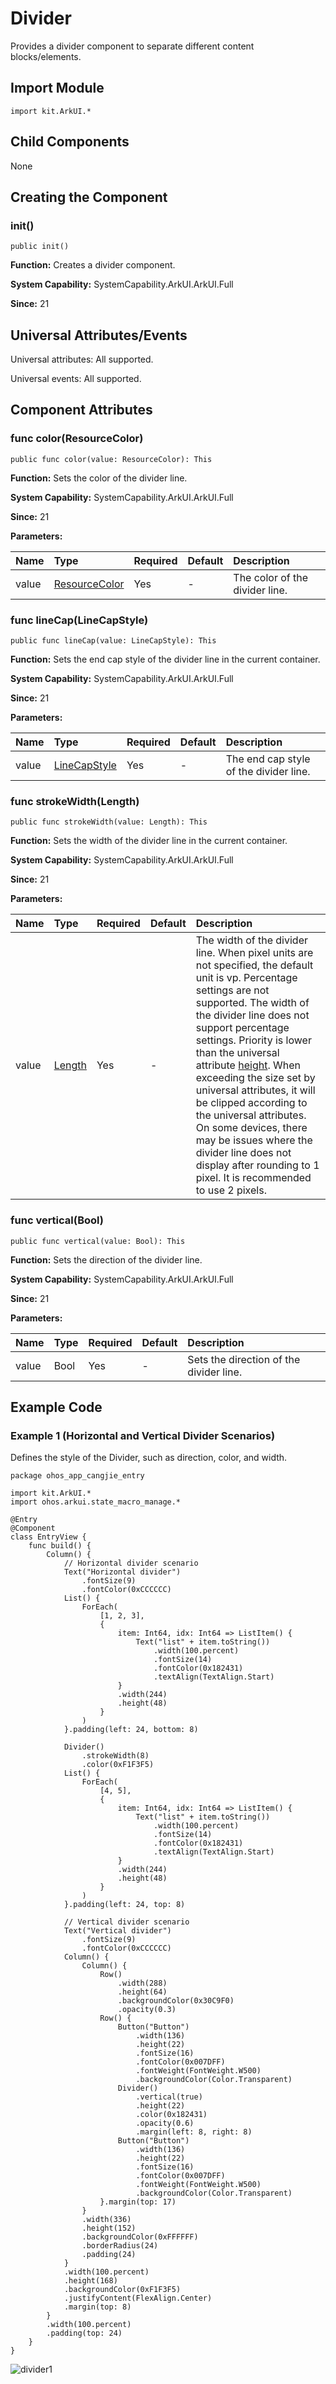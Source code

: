 # Divider

Provides a divider component to separate different content blocks/elements.

## Import Module

```cangjie
import kit.ArkUI.*
```

## Child Components

None

## Creating the Component

### init()

```cangjie
public init()
```

**Function:** Creates a divider component.

**System Capability:** SystemCapability.ArkUI.ArkUI.Full

**Since:** 21

## Universal Attributes/Events

Universal attributes: All supported.

Universal events: All supported.

## Component Attributes

### func color(ResourceColor)

```cangjie
public func color(value: ResourceColor): This
```

**Function:** Sets the color of the divider line.

**System Capability:** SystemCapability.ArkUI.ArkUI.Full

**Since:** 21

**Parameters:**

| Name   | Type                                       | Required | Default | Description     |
|:----- |:---------------------------------------- |:--- |:--- |:------ |
| value | [ResourceColor](../apis/BasicServicesKit/cj-apis-base.md#interface-resourcecolor) | Yes   | -   | The color of the divider line. |

### func lineCap(LineCapStyle)

```cangjie
public func lineCap(value: LineCapStyle): This
```

**Function:** Sets the end cap style of the divider line in the current container.

**System Capability:** SystemCapability.ArkUI.ArkUI.Full

**Since:** 21

**Parameters:**

| Name   | Type                                                                   | Required | Default | Description         |
|:----- |:-------------------------------------------------------------------- |:--- |:--- |:---------- |
| value | [LineCapStyle](./cj-common-types.md#enum-linecapstyle) | Yes   | -   | The end cap style of the divider line. |

### func strokeWidth(Length)

```cangjie
public func strokeWidth(value: Length): This
```

**Function:** Sets the width of the divider line in the current container.

**System Capability:** SystemCapability.ArkUI.ArkUI.Full

**Since:** 21

**Parameters:**

| Name   | Type       | Required | Default | Description                                                                                                                                       |
|:----- |:-------- |:--- |:--- |:---------------------------------------------------------------------------------------------------------------------------------------- |
| value | [Length](../apis/BasicServicesKit/cj-apis-base.md#interface-length) | Yes   | -   | The width of the divider line. When pixel units are not specified, the default unit is vp. Percentage settings are not supported. The width of the divider line does not support percentage settings. Priority is lower than the universal attribute [height](./cj-universal-attribute-size.md#func-heightlength). When exceeding the size set by universal attributes, it will be clipped according to the universal attributes. On some devices, there may be issues where the divider line does not display after rounding to 1 pixel. It is recommended to use 2 pixels. |

### func vertical(Bool)

```cangjie
public func vertical(value: Bool): This
```

**Function:** Sets the direction of the divider line.

**System Capability:** SystemCapability.ArkUI.ArkUI.Full

**Since:** 21

**Parameters:**

| Name   | Type   | Required | Default | Description        |
|:----- |:---- |:--- |:--- |:--------- |
| value | Bool | Yes   | -   | Sets the direction of the divider line. |

## Example Code

### Example 1 (Horizontal and Vertical Divider Scenarios)

Defines the style of the Divider, such as direction, color, and width.

<!-- run -->

```cangjie
package ohos_app_cangjie_entry

import kit.ArkUI.*
import ohos.arkui.state_macro_manage.*

@Entry
@Component
class EntryView {
    func build() {
        Column() {
            // Horizontal divider scenario
            Text("Horizontal divider")
                .fontSize(9)
                .fontColor(0xCCCCCC)
            List() {
                ForEach(
                    [1, 2, 3],
                    {
                        item: Int64, idx: Int64 => ListItem() {
                            Text("list" + item.toString())
                                .width(100.percent)
                                .fontSize(14)
                                .fontColor(0x182431)
                                .textAlign(TextAlign.Start)
                        }
                        .width(244)
                        .height(48)
                    }
                )
            }.padding(left: 24, bottom: 8)

            Divider()
                .strokeWidth(8)
                .color(0xF1F3F5)
            List() {
                ForEach(
                    [4, 5],
                    {
                        item: Int64, idx: Int64 => ListItem() {
                            Text("list" + item.toString())
                                .width(100.percent)
                                .fontSize(14)
                                .fontColor(0x182431)
                                .textAlign(TextAlign.Start)
                        }
                        .width(244)
                        .height(48)
                    }
                )
            }.padding(left: 24, top: 8)

            // Vertical divider scenario
            Text("Vertical divider")
                .fontSize(9)
                .fontColor(0xCCCCCC)
            Column() {
                Column() {
                    Row()
                        .width(288)
                        .height(64)
                        .backgroundColor(0x30C9F0)
                        .opacity(0.3)
                    Row() {
                        Button("Button")
                            .width(136)
                            .height(22)
                            .fontSize(16)
                            .fontColor(0x007DFF)
                            .fontWeight(FontWeight.W500)
                            .backgroundColor(Color.Transparent)
                        Divider()
                            .vertical(true)
                            .height(22)
                            .color(0x182431)
                            .opacity(0.6)
                            .margin(left: 8, right: 8)
                        Button("Button")
                            .width(136)
                            .height(22)
                            .fontSize(16)
                            .fontColor(0x007DFF)
                            .fontWeight(FontWeight.W500)
                            .backgroundColor(Color.Transparent)
                    }.margin(top: 17)
                }
                .width(336)
                .height(152)
                .backgroundColor(0xFFFFFF)
                .borderRadius(24)
                .padding(24)
            }
            .width(100.percent)
            .height(168)
            .backgroundColor(0xF1F3F5)
            .justifyContent(FlexAlign.Center)
            .margin(top: 8)
        }
        .width(100.percent)
        .padding(top: 24)
    }
}
```

![divider1](figures/divider.png)